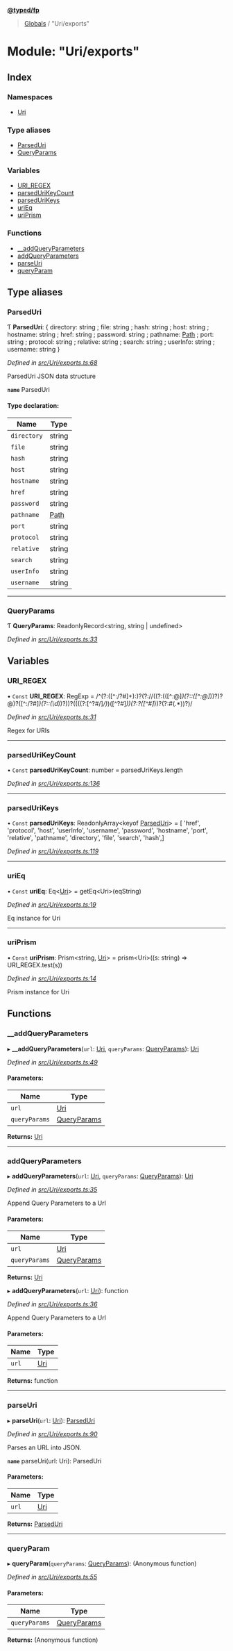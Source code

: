 **[@typed/fp](../README.md)**

> [Globals](../globals.md) / "Uri/exports"

# Module: "Uri/exports"

## Index

### Namespaces

* [Uri](_uri_exports_.uri.md)

### Type aliases

* [ParsedUri](_uri_exports_.md#parseduri)
* [QueryParams](_uri_exports_.md#queryparams)

### Variables

* [URI\_REGEX](_uri_exports_.md#uri_regex)
* [parsedUriKeyCount](_uri_exports_.md#parsedurikeycount)
* [parsedUriKeys](_uri_exports_.md#parsedurikeys)
* [uriEq](_uri_exports_.md#urieq)
* [uriPrism](_uri_exports_.md#uriprism)

### Functions

* [\_\_addQueryParameters](_uri_exports_.md#__addqueryparameters)
* [addQueryParameters](_uri_exports_.md#addqueryparameters)
* [parseUri](_uri_exports_.md#parseuri)
* [queryParam](_uri_exports_.md#queryparam)

## Type aliases

### ParsedUri

Ƭ  **ParsedUri**: { directory: string ; file: string ; hash: string ; host: string ; hostname: string ; href: string ; password: string ; pathname: [Path](_path_exports_.path.md) ; port: string ; protocol: string ; relative: string ; search: string ; userInfo: string ; username: string  }

*Defined in [src/Uri/exports.ts:68](https://github.com/TylorS/typed-fp/blob/f129829/src/Uri/exports.ts#L68)*

ParsedUri JSON data structure

**`name`** ParsedUri

#### Type declaration:

Name | Type |
------ | ------ |
`directory` | string |
`file` | string |
`hash` | string |
`host` | string |
`hostname` | string |
`href` | string |
`password` | string |
`pathname` | [Path](_path_exports_.path.md) |
`port` | string |
`protocol` | string |
`relative` | string |
`search` | string |
`userInfo` | string |
`username` | string |

___

### QueryParams

Ƭ  **QueryParams**: ReadonlyRecord\<string, string \| undefined>

*Defined in [src/Uri/exports.ts:33](https://github.com/TylorS/typed-fp/blob/f129829/src/Uri/exports.ts#L33)*

## Variables

### URI\_REGEX

• `Const` **URI\_REGEX**: RegExp = /^(?:([^:/?#]+):)?(?:\/\/((?:(([^:@]*)(?::([^:@]*))?)?@)?([^:/?#]*)(?::(\d*))?))?((((?:[^?#/]*\/)*)([^?#]*))(?:\?([^#]*))?(?:#(.*))?)/

*Defined in [src/Uri/exports.ts:31](https://github.com/TylorS/typed-fp/blob/f129829/src/Uri/exports.ts#L31)*

Regex for URIs

___

### parsedUriKeyCount

• `Const` **parsedUriKeyCount**: number = parsedUriKeys.length

*Defined in [src/Uri/exports.ts:136](https://github.com/TylorS/typed-fp/blob/f129829/src/Uri/exports.ts#L136)*

___

### parsedUriKeys

• `Const` **parsedUriKeys**: ReadonlyArray\<keyof [ParsedUri](_uri_exports_.md#parseduri)> = [ 'href', 'protocol', 'host', 'userInfo', 'username', 'password', 'hostname', 'port', 'relative', 'pathname', 'directory', 'file', 'search', 'hash',]

*Defined in [src/Uri/exports.ts:119](https://github.com/TylorS/typed-fp/blob/f129829/src/Uri/exports.ts#L119)*

___

### uriEq

• `Const` **uriEq**: Eq\<[Uri](_uri_exports_.uri.md)> = getEq\<Uri>(eqString)

*Defined in [src/Uri/exports.ts:19](https://github.com/TylorS/typed-fp/blob/f129829/src/Uri/exports.ts#L19)*

Eq instance for Uri

___

### uriPrism

• `Const` **uriPrism**: Prism\<string, [Uri](_uri_exports_.uri.md)> = prism\<Uri>((s: string) => URI\_REGEX.test(s))

*Defined in [src/Uri/exports.ts:14](https://github.com/TylorS/typed-fp/blob/f129829/src/Uri/exports.ts#L14)*

Prism instance for Uri

## Functions

### \_\_addQueryParameters

▸ **__addQueryParameters**(`url`: [Uri](_uri_exports_.uri.md), `queryParams`: [QueryParams](_uri_exports_.md#queryparams)): [Uri](_uri_exports_.uri.md)

*Defined in [src/Uri/exports.ts:49](https://github.com/TylorS/typed-fp/blob/f129829/src/Uri/exports.ts#L49)*

#### Parameters:

Name | Type |
------ | ------ |
`url` | [Uri](_uri_exports_.uri.md) |
`queryParams` | [QueryParams](_uri_exports_.md#queryparams) |

**Returns:** [Uri](_uri_exports_.uri.md)

___

### addQueryParameters

▸ **addQueryParameters**(`url`: [Uri](_uri_exports_.uri.md), `queryParams`: [QueryParams](_uri_exports_.md#queryparams)): [Uri](_uri_exports_.uri.md)

*Defined in [src/Uri/exports.ts:35](https://github.com/TylorS/typed-fp/blob/f129829/src/Uri/exports.ts#L35)*

Append Query Parameters to a Url

#### Parameters:

Name | Type |
------ | ------ |
`url` | [Uri](_uri_exports_.uri.md) |
`queryParams` | [QueryParams](_uri_exports_.md#queryparams) |

**Returns:** [Uri](_uri_exports_.uri.md)

▸ **addQueryParameters**(`url`: [Uri](_uri_exports_.uri.md)): function

*Defined in [src/Uri/exports.ts:36](https://github.com/TylorS/typed-fp/blob/f129829/src/Uri/exports.ts#L36)*

Append Query Parameters to a Url

#### Parameters:

Name | Type |
------ | ------ |
`url` | [Uri](_uri_exports_.uri.md) |

**Returns:** function

___

### parseUri

▸ **parseUri**(`url`: [Uri](_uri_exports_.uri.md)): [ParsedUri](_uri_exports_.md#parseduri)

*Defined in [src/Uri/exports.ts:90](https://github.com/TylorS/typed-fp/blob/f129829/src/Uri/exports.ts#L90)*

Parses an URL into JSON.

**`name`** parseUri(url: Uri): ParsedUri

#### Parameters:

Name | Type |
------ | ------ |
`url` | [Uri](_uri_exports_.uri.md) |

**Returns:** [ParsedUri](_uri_exports_.md#parseduri)

___

### queryParam

▸ **queryParam**(`queryParams`: [QueryParams](_uri_exports_.md#queryparams)): (Anonymous function)

*Defined in [src/Uri/exports.ts:55](https://github.com/TylorS/typed-fp/blob/f129829/src/Uri/exports.ts#L55)*

#### Parameters:

Name | Type |
------ | ------ |
`queryParams` | [QueryParams](_uri_exports_.md#queryparams) |

**Returns:** (Anonymous function)
